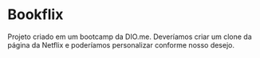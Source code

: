 # Bookflix

Projeto criado em um bootcamp da DIO.me. Deveríamos criar um clone da página da Netflix e poderíamos personalizar conforme nosso desejo.
